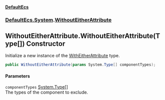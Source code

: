 #### [DefaultEcs](DefaultEcs.md 'DefaultEcs')
### [DefaultEcs.System](DefaultEcs.md#DefaultEcs_System 'DefaultEcs.System').[WithoutEitherAttribute](WithoutEitherAttribute.md 'DefaultEcs.System.WithoutEitherAttribute')
## WithoutEitherAttribute.WithoutEitherAttribute(Type[]) Constructor
Initialize a new instance of the [WithEitherAttribute](WithEitherAttribute.md 'DefaultEcs.System.WithEitherAttribute') type.  
```csharp
public WithoutEitherAttribute(params System.Type[] componentTypes);
```
#### Parameters
<a name='DefaultEcs_System_WithoutEitherAttribute_WithoutEitherAttribute(System_Type__)_componentTypes'></a>
`componentTypes` [System.Type](https://docs.microsoft.com/en-us/dotnet/api/System.Type 'System.Type')[[]](https://docs.microsoft.com/en-us/dotnet/api/System.Array 'System.Array')  
The types of the component to exclude.
  
